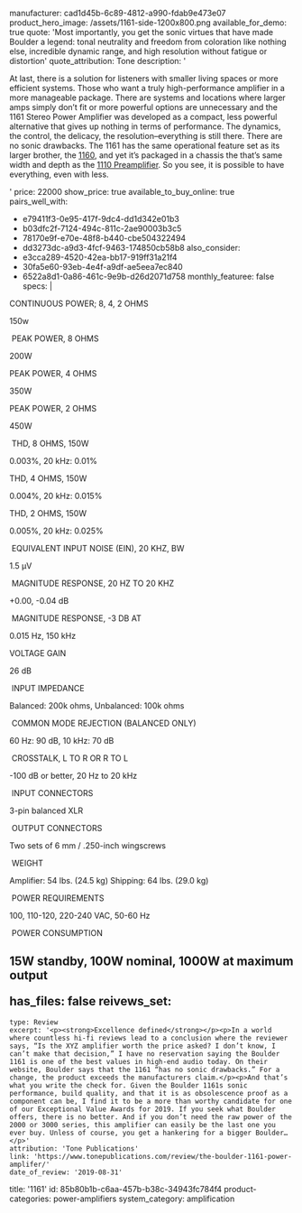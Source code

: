 manufacturer: cad1d45b-6c89-4812-a990-fdab9e473e07
product_hero_image: /assets/1161-side-1200x800.png
available_for_demo: true
quote: 'Most importantly, you get the sonic virtues that have made Boulder a legend: tonal neutrality and freedom from coloration like nothing else, incredible dynamic range, and high resolution without fatigue or distortion'
quote_attribution: Tone
description: '<p>At last, there is a solution for listeners with smaller living spaces or more efficient systems. Those who want a truly high-performance amplifier in a more manageable package. There are systems and locations where larger amps simply don’t fit or more powerful options are unnecessary and the 1161 Stereo Power Amplifier was developed as a compact, less powerful alternative that gives up nothing in terms of performance. The dynamics, the control, the delicacy, the resolution–everything is still there. There are no sonic drawbacks. The 1161 has the same operational feature set as its larger brother, the&nbsp;<a href="http://boulderamp.com/products/1160-stereo-power-amplifier/">1160</a>, and yet it’s packaged in a chassis the that’s same width and depth as the&nbsp;<a href="http://boulderamp.com/products/1110-stereo-preamplifier/">1110 Preamplifier</a>. So you see, it is possible to have everything, even with less.&nbsp;&nbsp;</p>'
price: 22000
show_price: true
available_to_buy_online: true
pairs_well_with:
  - e79411f3-0e95-417f-9dc4-dd1d342e01b3
  - b03dfc2f-7124-494c-811c-2ae90003b3c5
  - 78170e9f-e70e-48f8-b440-cbe504322494
  - dd3273dc-a9d3-4fcf-9463-174850cb58b8
also_consider:
  - e3cca289-4520-42ea-bb17-919ff31a21f4
  - 30fa5e60-93eb-4e4f-a9df-ae5eea7ec840
  - 6522a8d1-0a86-461c-9e9b-d26d2071d758
monthly_featuree: false
specs: |
  <p>CONTINUOUS POWER; 8, 4, 2 OHMS
  
  150w&nbsp;</p><p>&nbsp;PEAK POWER, 8 OHMS
  
  200W
  
  PEAK POWER, 4 OHMS
  
  350W
  
  PEAK POWER, 2 OHMS
  
  450W&nbsp;</p><p>&nbsp;THD, 8 OHMS, 150W
  
  0.003%, 20 kHz: 0.01%
  
  THD, 4 OHMS, 150W
  
  0.004%, 20 kHz: 0.015%
  
  THD, 2 OHMS, 150W
  
  0.005%, 20 kHz: 0.025%&nbsp;</p><p>&nbsp;EQUIVALENT INPUT NOISE (EIN), 20 KHZ, BW
  
  1.5 μV&nbsp;</p><p>&nbsp;MAGNITUDE RESPONSE, 20 HZ TO 20 KHZ
  
  +0.00, -0.04 dB&nbsp;</p><p>&nbsp;MAGNITUDE RESPONSE, -3 DB AT
  
  0.015 Hz, 150 kHz
  
  VOLTAGE GAIN
  
  26 dB&nbsp;</p><p>&nbsp;INPUT IMPEDANCE
  
  Balanced: 200k ohms,
  Unbalanced: 100k ohms&nbsp;</p><p>&nbsp;COMMON MODE REJECTION (BALANCED ONLY)
  
  60 Hz: 90 dB, 10 kHz: 70 dB&nbsp;</p><p>&nbsp;CROSSTALK, L TO R OR R TO L
  
  -100 dB or better, 20 Hz to
  20 kHz&nbsp;</p><p>&nbsp;INPUT CONNECTORS
  
  3-pin balanced XLR&nbsp;</p><p>&nbsp;OUTPUT CONNECTORS
  
  Two sets of 6 mm / .250-inch wingscrews&nbsp;</p><p>&nbsp;WEIGHT
  
  Amplifier: 54 lbs. (24.5 kg)
  Shipping: 64 lbs. (29.0 kg)&nbsp;</p><p>&nbsp;POWER REQUIREMENTS
  
  100, 110-120, 220-240 VAC, 50-60 Hz&nbsp;</p><p>&nbsp;POWER CONSUMPTION
  
  15W standby, 100W nominal, 1000W at maximum output</p>
has_files: false
reivews_set:
  -
    type: Review
    excerpt: '<p><strong>Excellence defined</strong></p><p>In a world where countless hi-fi reviews lead to a conclusion where the reviewer says, “Is the XYZ amplifier worth the price asked? I don’t know, I can’t make that decision,” I have no reservation saying the Boulder 1161 is one of the best values in high-end audio today. On their website, Boulder says that the 1161 “has no sonic drawbacks.” For a change, the product exceeds the manufacturers claim.</p><p>And that’s what you write the check for. Given the Boulder 1161s sonic performance, build quality, and that it is as obsolescence proof as a component can be, I find it to be a more than worthy candidate for one of our Exceptional Value Awards for 2019. If you seek what Boulder offers, there is no better. And if you don’t need the raw power of the 2000 or 3000 series, this amplifier can easily be the last one you ever buy. Unless of course, you get a hankering for a bigger Boulder…</p>'
    attribution: 'Tone Publications'
    link: 'https://www.tonepublications.com/review/the-boulder-1161-power-amplifer/'
    date_of_review: '2019-08-31'
title: '1161'
id: 85b80b1b-c6aa-457b-b38c-34943fc784f4
product-categories: power-amplifiers
system_category: amplification
